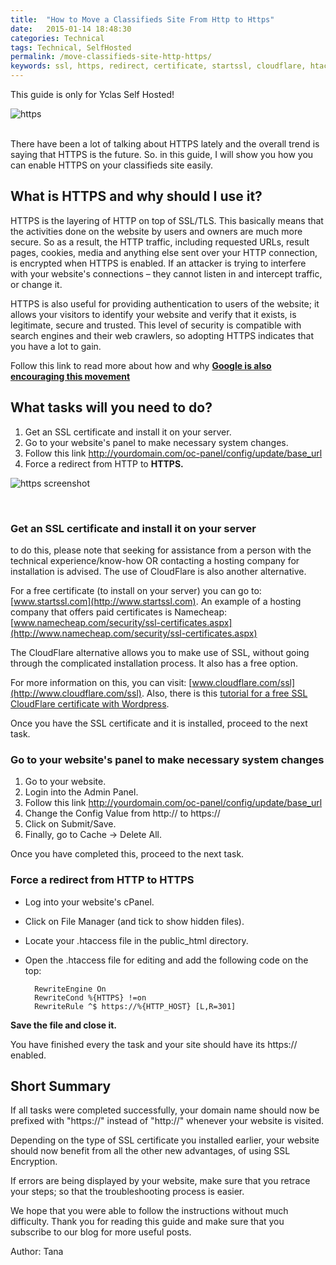 ```yaml
---
title:  "How to Move a Classifieds Site From Http to Https"
date:   2015-01-14 18:48:30
categories: Technical
tags: Technical, SelfHosted
permalink: /move-classifieds-site-http-https/
keywords: ssl, https, redirect, certificate, startssl, cloudflare, htaccess
---
```

<div class="alert alert-warning">
<strong><i class="glyphicon glyphicon-warning-sign"></i> </strong> This guide is only for Yclas Self Hosted!
</div>

![https](//open-classifieds.com/wp-content/uploads/2015/01/1280x960xprivacy-policy-510728_1280.jpg.pagespeed.ic.r-dW5o7U5q.jpg) 

<br>
There have been a lot of talking about HTTPS lately and the overall trend is saying that HTTPS is the future. So. in this guide, I will show you how you can enable HTTPS on your classifieds site easily. 

## What is HTTPS and why should I use it?

HTTPS is the layering of HTTP on top of SSL/TLS. This basically means that the activities done on the website by users and owners are much more secure. So as a result, the HTTP traffic, including requested URLs, result pages, cookies, media and anything else sent over your HTTP connection, is encrypted when HTTPS is enabled. If an attacker is trying to interfere with your website's connections – they cannot listen in and intercept traffic, or change it. 

HTTPS is also useful for providing authentication to users of the website; it allows your visitors to identify your website and verify that it exists, is legitimate, secure and trusted. This level of security is compatible with search engines and their web crawlers, so adopting HTTPS indicates that you have a lot to gain. 

Follow this link to read more about how and why **[Google is also encouraging this movement](http://googleonlinesecurity.blogspot.com.es/2014/08/https-as-ranking-signal_6.html)**

## What tasks will you need to do?

1. Get an SSL certificate and install it on your server.
2. Go to your website's panel to make necessary system changes.
3. Follow this link http://yourdomain.com/oc-panel/config/update/base_url
4. Force a redirect from HTTP to **HTTPS.**
  
![https screenshot]({{site.baseurl}}/images/base-url.png)

<br>

### Get an SSL certificate and install it on your server

to do this, please note that seeking for assistance from a person with the technical experience/know-how OR contacting a hosting company for installation is advised. The use of CloudFlare is also another alternative. 

For a free certificate (to install on your server) you can go to: [www.startssl.com](http://www.startssl.com). An example of a hosting company that offers paid certificates is Namecheap: [www.namecheap.com/security/ssl-certificates.aspx](http://www.namecheap.com/security/ssl-certificates.aspx) 

The CloudFlare alternative allows you to make use of SSL, without going through the complicated installation process. It also has a free option. 

For more information on this, you can visit: [www.cloudflare.com/ssl](http://www.cloudflare.com/ssl). Also, there is this [tutorial for a free SSL CloudFlare certificate with Wordpress](https://wp-dreams.com/articles/2014/10/free-ssl-certificate-with-cloudflare-for-wordpress/). 

Once you have the SSL certificate and it is installed, proceed to the next task. 

### Go to your website's panel to make necessary system changes

1. Go to your website.
2. Login into the Admin Panel.
3. Follow this link http://yourdomain.com/oc-panel/config/update/base_url
4. Change the Config Value from http:// to https://
5. Click on Submit/Save.
6. Finally, go to Cache -> Delete All.

Once you have completed this, proceed to the next task. 

### Force a redirect from HTTP to HTTPS

* Log into your website's cPanel.
* Click on File Manager (and tick to show hidden files).
* Locate your .htaccess file in the public_html directory.
* Open the .htaccess file for editing and add the following code on the top:
  
        RewriteEngine On
		RewriteCond %{HTTPS} !=on
		RewriteRule ^$ https://%{HTTP_HOST} [L,R=301]

**Save the file and close it.** 


You have finished every the task and your site should have its https:// enabled. 

## Short Summary

If all tasks were completed successfully, your domain name should now be prefixed with "https://" instead of "http://" whenever your website is visited. 

Depending on the type of SSL certificate you installed earlier, your website should now benefit from all the other new advantages, of using SSL Encryption. 

If errors are being displayed by your website, make sure that you retrace your steps; so that the troubleshooting process is easier. 

We hope that you were able to follow the instructions without much difficulty. Thank you for reading this guide and make sure that you subscribe to our blog for more useful posts. 

Author: Tana


